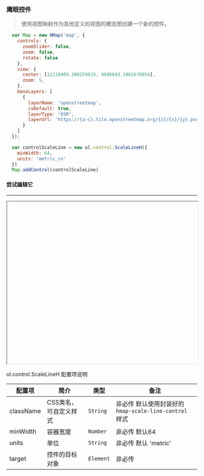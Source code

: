 ### 鹰眼控件

> 使用视图映射作为其他定义的视图的概览图创建一个新的控件。

```javascript
  var Map = new HMap('map', {
    controls: {
      zoomSlider: false,
      zoom: false,
      rotate: false
    },
    view: {
      center: [12118909.300259633, 4086043.1061670054],
      zoom: 5,
    },
    baseLayers: [
      {
        layerName: 'openstreetmap',
        isDefault: true,
        layerType: 'OSM',
        layerUrl: 'https://{a-c}.tile.openstreetmap.org/{z}/{x}/{y}.png'
      }
    ]
  });

  var controlScaleLine = new ol.control.ScaleLineH({
    minWidth: 64,
    units: 'metric_cn'
  })
  Map.addControl(controlScaleLine)
```

#### 尝试编辑它
---
<iframe width="100%" height="430"></iframe>

ol.control.ScaleLineH 配置项说明

| 配置项 | 简介 | 类型 | 备注 |
| --- | --- |--- | --- |
| className | CSS类名，可自定义样式 | `String` | 非必传 默认使用封装好的 ```hmap-scale-line-control``` 样式 |
| minWidth | 容器宽度 | `Number` | 非必传 默认64|
| units	 | 单位 | `String` | 非必传 默认 'metric'|
| target | 控件的目标对象 | `Element` | 非必传 |
